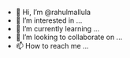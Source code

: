 - 👋 Hi, I’m @rahulmallula
- 👀 I’m interested in ...
- 🌱 I’m currently learning ...
- 💞️ I’m looking to collaborate on ...
- 📫 How to reach me ...

<!---
rahulmallula/rahulmallula is a ✨ special ✨ repository because its `README.md` (this file) appears on your GitHub profile.
You can click the Preview link to take a look at your changes.
--->
